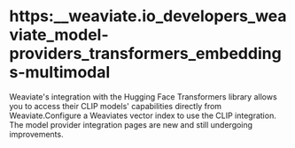 # https:\_\_weaviate.io_developers_weaviate_model-providers_transformers_embeddings-multimodal

Weaviate's integration with the Hugging Face Transformers library allows you to access their CLIP models' capabilities directly from Weaviate.Configure a Weaviates vector index to use the CLIP integration. The model provider integration pages are new and still undergoing improvements.
